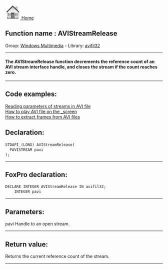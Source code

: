 [<img src="../../images/home.png"> Home ](https://github.com/VFPX/Win32API)  

## Function name : AVIStreamRelease
Group: [Windows Multimedia](../../functions_group.md#Windows_Multimedia)  -  Library: [avifil32](../../Libraries.md#avifil32)  
***  


#### The AVIStreamRelease function decrements the reference count of an AVI stream interface handle, and closes the stream if the count reaches zero.
***  


## Code examples:
[Reading parameters of streams in AVI file](../../samples/sample_429.md)  
[How to play AVI file on the _screen](../../samples/sample_430.md)  
[How to extract frames from AVI files](../../samples/sample_484.md)  

## Declaration:
```foxpro  
STDAPI_(LONG) AVIStreamRelease(
  PAVISTREAM pavi
);  
```  
***  


## FoxPro declaration:
```foxpro  
DECLARE INTEGER AVIStreamRelease IN avifil32;
	INTEGER pavi  
```  
***  


## Parameters:
pavi
Handle to an open stream.
  
***  


## Return value:
Returns the current reference count of the stream.  
***  

